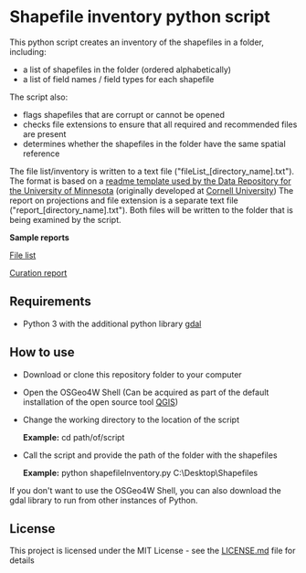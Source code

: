 # Shapefile inventory python script

This python script creates an inventory of the shapefiles in a folder, including:
* a list of shapefiles in the folder (ordered alphabetically)
* a list of field names / field types for each shapefile

The script also: 
* flags shapefiles that are corrupt or cannot be opened
* checks file extensions to ensure that all required and recommended files are present
* determines whether the shapefiles in the folder have the same spatial reference

The file list/inventory is written to a text file ("fileList_[directory_name].txt"). The format is based on a [readme template used by the Data Repository for the University of Minnesota](z.umn.edu/readme) (originally developed at [Cornell University](https://data.research.cornell.edu/content/readme)) The report on projections and file extension is a separate text file ("report_[directory_name].txt").  Both files will be written to the folder that is being examined by the script.

**Sample reports**

[File list](https://github.com/mkernik/geodct/edit/main/sampleReports/fileList_ProjectShapefiles.txt)

[Curation report](https://github.com/mkernik/geodct/edit/main/sampleReports/report_ProjectShapefiles.txt)


## Requirements
* Python 3 with the additional python library [gdal](https://gdal.org/)

## How to use
* Download or clone this repository folder to your computer
* Open the OSGeo4W Shell  (Can be acquired as part of the default installation of the open source tool [QGIS](https://qgis.org/en/site/)) 
* Change the working directory to the location of the script

  **Example:** cd path/of/script
* Call the script and provide the path of the folder with the shapefiles

  **Example:** python shapefileInventory.py C:\Desktop\Shapefiles

If you don't want to use the OSGeo4W Shell, you can also download the gdal library to run from other instances of Python.  

## License

This project is licensed under the MIT License - see the [LICENSE.md](LICENSE.md) file for details
